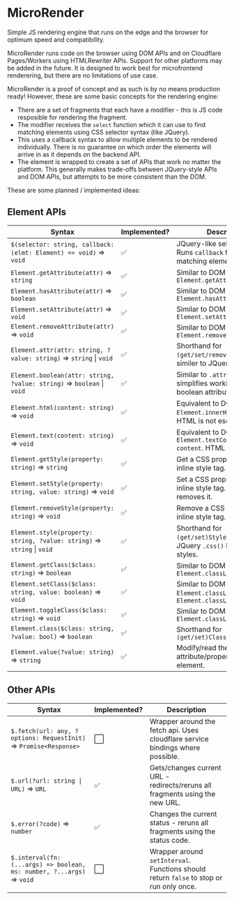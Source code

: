 # MicroRender

Simple JS rendering engine that runs on the edge and the browser for optimum speed and compatibility.

MicroRender runs code on the browser using DOM APIs and on Cloudflare Pages/Workers using HTMLRewriter APIs.
Support for other platforms may be added in the future. It is designed to work best for microfrontend
renderering, but there are no limitations of use case.

MicroRender is a proof of concept and as such is by no means production ready! However, these are some basic
concepts for the rendering engine:

- There are a set of fragments that each have a modifier - this is JS code resposible for rendering the
  fragment. 
- The modifier receives the `select` function which it can use to find matching elements using CSS selector
  syntax (like JQuery).
- This uses a callback syntax to allow multiple elements to be rendered individually. There is no guarantee
  on which order the elements will arrive in as it depends on the backend API.
- The element is wrapped to create a set of APIs that work no matter the platform. This generally makes
  trade-offs between JQuery-style APIs and DOM APIs, but attempts to be more consistent than the DOM.

These are some planned / implemented ideas:

## Element APIs

| Syntax                                                     | Implemented? | Description                                                                               |
|------------------------------------------------------------|--------------|-------------------------------------------------------------------------------------------|
| `$(selector: string, callback: (elmt: Element) => void)` => `void`    | ✅ | JQuery-like selector API. Runs `callback` for each matching element.                     |
| `Element.getAttribute(attr)` => `string`                              | ✅ | Similar to DOM `Element.getAttribute()`                                                  |
| `Element.hasAttribute(attr)` => `boolean`                             | ✅ | Similar to DOM `Element.hasAttribute()`                                                  |
| `Element.setAttribute(attr)` => `void`                                | ✅ | Similar to DOM `Element.setAttribute()`                                                  |
| `Element.removeAttribute(attr)` => `void`                             | ✅ | Similar to DOM `Element.removeAttribute()`                                               |
| `Element.attr(attr: string, ?value: string)` => `string` \| `void`    | ✅ | Shorthand for `(get/set/remove)Attribute`; similer to JQuery `.attr()`.                  |
| `Element.boolean(attr: string, ?value: string)` => `boolean` \| `void`| ✅ | Similar to `.attr()` but simplifies working with boolean attributes.                     |
| `Element.html(content: string)` => `void`                             | ✅ | Equivalent to DOM `Element.innerHTML = content`. HTML is not escaped.                    |
| `Element.text(content: string)` => `void`                             | ✅ | Equivalent to DOM `Element.textContent = content`. HTML is escaped.                      |
| `Element.getStyle(property: string)` => `string`                      | ✅ | Get a CSS property in the inline style tag.                                              |
| `Element.setStyle(property: string, value: string)` => `void`         | ✅ | Set a CSS property in the inline style tag. A blank string removes it.                   |
| `Element.removeStyle(property: string)` => `void`                     | ✅ | Remove a CSS property in the inline style tag.                                           |
| `Element.style(property: string, ?value: string)` => `string` \| `void`| ✅ | Shorthand for `(get/set)Style()`. Similar to JQuery `.css()` but uses inline styles.    |
| `Element.getClass($class: string)` => `boolean`                       | ✅ | Similar to DOM `Element.classList.contains()`                                            |
| `Element.setClass($class: string, value: boolean)` => `void`          | ✅ | Similar to DOM `Element.classList.add()` and `Element.classList.remove()`                |
| `Element.toggleClass($class: string)` => `void`                       | ✅ | Similar to DOM `Element.classList.toggle()`                                              |
| `Element.class($class: string, ?value: bool)` => `boolean`            | ✅ | Shorthand for `(get/set)Class()`                                                         |
| `Element.value(?value: string)` => `string`                           | ✅ | Modify/read the value attribute/property of an element.                                  |

## Other APIs

| Syntax                                                     | Implemented? | Description                                                                               |
|------------------------------------------------------------|--------------|-------------------------------------------------------------------------------------------|
| `$.fetch(url: any, ?options: RequestInit)` => `Promise<Response>`     | ⬜ | Wrapper around the fetch api. Uses cloudflare service bindings where possible.           |
| `$.url(?url: string \| URL)` => `URL`                                 | ✅ | Gets/changes current URL - redirects/reruns all fragments using the new URL.             |
| `$.error(?code)` => `number`                                          | ✅ | Changes the current status - reruns all fragments using the status code.                 |
| `$.interval(fn: (...args) => boolean, ms: number, ?...args)` => `void`| ⬜ | Wrapper around `setInterval`. Functions should return `false` to stop or run only once.  |
